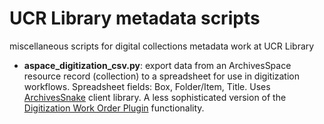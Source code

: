 # UCR Library metadata scripts

miscellaneous scripts for digital collections metadata work at UCR Library

* __aspace_digitization_csv.py__: export data from an ArchivesSpace resource record (collection)
    to a spreadsheet for use in digitization workflows. Spreadsheet fields: Box, Folder/Item, Title. Uses [ArchivesSnake](https://github.com/archivesspace-labs/ArchivesSnake) client library. A less sophisticated version of the [Digitization Work Order Plugin](https://github.com/hudmol/digitization_work_order) functionality.